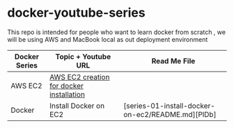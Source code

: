 # docker-youtube-series
This repo is intended for people who want to learn docker from scratch , we will be using AWS and MacBook local as out deployment environment



| Docker Series | Topic + Youtube URL | Read Me File
| ------ | ------ | ---|
| AWS EC2 | [AWS EC2 creation for docker installation](https://www.youtube.com/watch?v=-xIQZPq0XDc&t=146s) | 
| Docker | Install Docker on EC2 |  [series-01-install-docker-on-ec2/README.md][PlDb]

